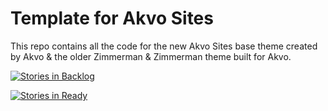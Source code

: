 # Template for Akvo Sites

This repo contains all the code for the new Akvo Sites base theme
created by Akvo & the older Zimmerman & Zimmerman theme built for Akvo.

[![Stories in Backlog](https://badge.waffle.io/akvo/akvo-sites-zz-template.svg?label=backlog&title=Backlog)](http://waffle.io/akvo/akvo-sites-zz-template)

[![Stories in Ready](https://badge.waffle.io/akvo/akvo-sites-zz-template.svg?label=ready&title=Ready)](http://waffle.io/akvo/akvo-sites-zz-template)
